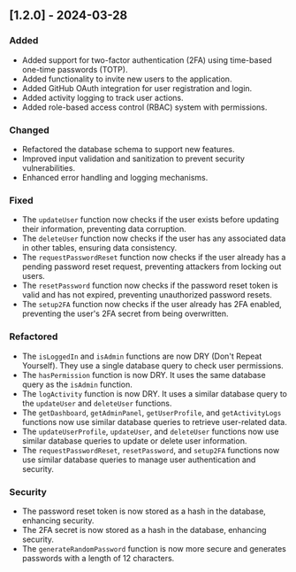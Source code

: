 ## [1.2.0] - 2024-03-28

### Added

- Added support for two-factor authentication (2FA) using time-based one-time passwords (TOTP).
- Added functionality to invite new users to the application.
- Added GitHub OAuth integration for user registration and login.
- Added activity logging to track user actions.
- Added role-based access control (RBAC) system with permissions.

### Changed

- Refactored the database schema to support new features.
- Improved input validation and sanitization to prevent security vulnerabilities.
- Enhanced error handling and logging mechanisms.

### Fixed

- The `updateUser` function now checks if the user exists before updating their information, preventing data corruption.
- The `deleteUser` function now checks if the user has any associated data in other tables, ensuring data consistency.
- The `requestPasswordReset` function now checks if the user already has a pending password reset request, preventing attackers from locking out users.
- The `resetPassword` function now checks if the password reset token is valid and has not expired, preventing unauthorized password resets.
- The `setup2FA` function now checks if the user already has 2FA enabled, preventing the user's 2FA secret from being overwritten.

### Refactored

- The `isLoggedIn` and `isAdmin` functions are now DRY (Don't Repeat Yourself). They use a single database query to check user permissions.
- The `hasPermission` function is now DRY. It uses the same database query as the `isAdmin` function.
- The `logActivity` function is now DRY. It uses a similar database query to the `updateUser` and `deleteUser` functions.
- The `getDashboard`, `getAdminPanel`, `getUserProfile`, and `getActivityLogs` functions now use similar database queries to retrieve user-related data.
- The `updateUserProfile`, `updateUser`, and `deleteUser` functions now use similar database queries to update or delete user information.
- The `requestPasswordReset`, `resetPassword`, and `setup2FA` functions now use similar database queries to manage user authentication and security.

### Security

- The password reset token is now stored as a hash in the database, enhancing security.
- The 2FA secret is now stored as a hash in the database, enhancing security.
- The `generateRandomPassword` function is now more secure and generates passwords with a length of 12 characters.
